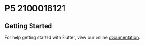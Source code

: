 # P5 2100016121

## Getting Started

For help getting started with Flutter, view our online
[documentation](https://flutter.io/).
